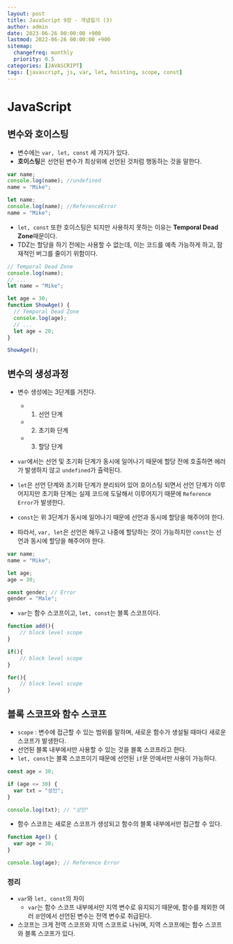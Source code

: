 ```yaml
---
layout: post
title: JavaScript 9장 - 개념짚기 (3)
author: admin
date: 2023-06-26 00:00:00 +900
lastmod: 2022-06-26 00:00:00 +900
sitemap:
  changefreq: monthly
  priority: 0.5
categories: [JAVASCRIPT]
tags: [javascript, js, var, let, hoisting, scope, const]
---
```


# JavaScript

## 변수와 호이스팅

- 변수에는 `var, let, const` 세 가지가 있다.
- **호이스팅**은 선언된 변수가 최상위에 선언된 것처럼 행동하는 것을 말한다.

```js
var name;
console.log(name); //undefined
name = "Mike";

let name;
console.log(name); //ReferenceError
name = "Mike";
```

- `let, const` 또한 호이스팅은 되지만 사용하지 못하는 이유는 **Temporal Dead Zone**때문이다.
- TDZ는 할당을 하기 전에는 사용할 수 없는데, 이는 코드를 예측 가능하게 하고, 잠재적인 버그를 줄이기 위함이다.

```js
// Temporal Dead Zone
console.log(name);
// ...
let name = "Mike";

let age = 30;
function ShowAge() {
  // Temporal Dead Zone
  console.log(age);
  // ...
  let age = 20;
}

ShowAge();
```

## 변수의 생성과정

- 변수 생성에는 3단계를 거친다.

  - 1. 선언 단계
  - 2. 초기화 단계
  - 3. 할당 단계

- `var`에서는 선언 및 초기화 단계가 동시에 일어나기 때문에 할당 전에 호출하면 에러가 발생하지 않고 `undefined`가 츌력된다.
- `let`은 선언 단계와 초기화 단계가 분리되어 있어 호이스팅 되면서 선언 단계가 이루어지지만 초기화 단계는 실제 코드에 도달해서 이루어지기 때문에 `Reference Error`가 발생한다.
- `const`는 위 3단계가 동시에 일어나기 때문에 선언과 동시에 할당을 해주어야 한다.
- 따라서, `var, let`은 선언은 해두고 나중에 할당하는 것이 가능하지만 `const`는 선언과 동시에 할당을 해주어야 한다.

```js
var name;
name = "Mike";

let age;
age = 30;

const gender; // Error
gender = "Male";
```

- `var`는 함수 스코프이고, `let, const`는 블록 스코프이다.

```js
function add(){
    // block level scope
}

if(){
    // block level scope
}

for(){
    // block level scope
}
```

## 블록 스코프와 함수 스코프

- `scope` : 변수에 접근할 수 있는 범위를 말하며, 새로운 함수가 생설될 때마다 새로운 스코프가 발생한다.
- 선언된 블록 내부에서만 사용할 수 있는 것을 블록 스코프라고 한다.
- `let, const`는 블록 스코프이기 때문에 선언된 `if`문 안에서만 사용이 가능하다.

```js
const age = 30;

if (age <= 30) {
  var txt = "성인";
}

console.log(txt); // "성인"
```

- 함수 스코프는 새로운 스코프가 생성되고 함수의 블록 내부에서만 접근할 수 있다.

```js
function Age() {
  var age = 30;
}

console.log(age); // Reference Error
```

### 정리

- `var`와 `let, const`의 차이
  - `var`는 함수 스코프 내부에서만 지역 변수로 유지되기 때문에, 함수를 제외한 여러 `문`안에서 선언된 변수는 전역 변수로 취급된다.
- 스코프는 크게 전역 스코프와 지역 스코프로 나뉘며, 지역 스코프에는 함수 스코프와 블록 스코프가 있다.
